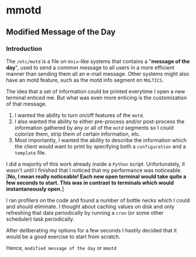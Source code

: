 # mmotd
## Modified Message of the Day

### Introduction

The `/etc/motd` is a file on `Unix`-like systems that contains a "**message of the day**", used to send a common message to all users in a more efficient manner than sending them all an e-mail message. Other systems might also have an motd feature, such as the motd info segment on `MULTICS`.

The idea that a set of information could be printed everytime I open a new terminal enticed me. But what was even more enticing is the customization of that message.
1. I wanted the ability to turn on/off features of the `motd`.
1. I also wanted the ability to either pre-process and/or post-process the information gathered by any or all of the `motd` segments so I could colorize them, strip them of certain information, etc.
1. Most importantly, I wanted the ability to describe the information which the client would want to print by specifying both a `configuration` and a `template` file.

I did a majority of this work already inside a `Python` script.  Unfortunately, it wasn't until I finished that I noticed that my performance was noticeable.  [**No, I mean really noticeable!  Each new open terminal would take quite a few seconds to start. This was in contrast to terminals which would instantaneously open.**]

I ran profilers on the code and found a number of bottle necks which I could and should eliminate.  I thought about caching values on disk and only refreshing that data periodically by running a  `cron` (or some other scheduler) task periodically.

After deliberating my options for a few seconds I hastily decided that it would be a good exercise to start from scratch.

Hence, `modified message of the day` or `mmotd`
